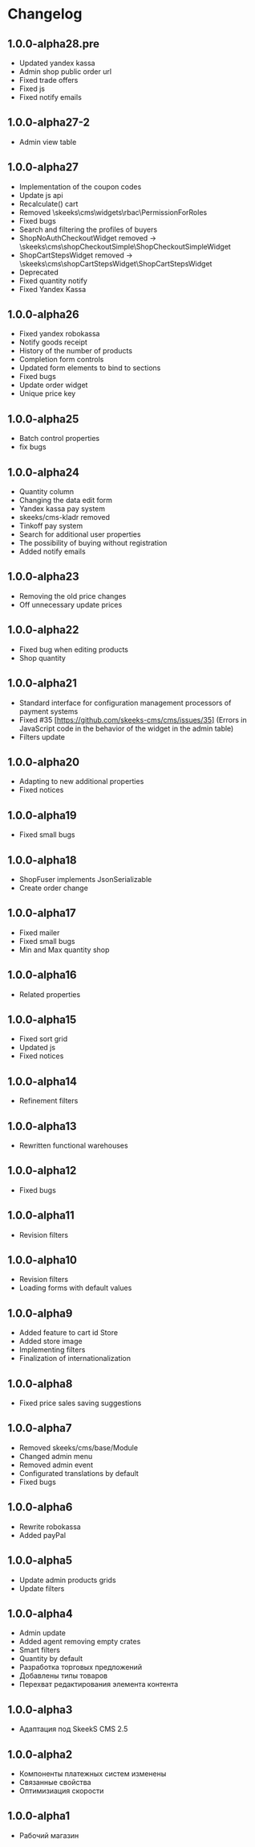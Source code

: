 Changelog
==============

1.0.0-alpha28.pre
-----------------
 * Updated yandex kassa
 * Admin shop public order url
 * Fixed trade offers
 * Fixed js
 * Fixed notify emails

1.0.0-alpha27-2
-----------------
 * Admin view table

1.0.0-alpha27
-----------------
 * Implementation of the coupon codes
 * Update js api
 * Recalculate() cart
 * Removed \skeeks\cms\widgets\rbac\PermissionForRoles
 * Fixed bugs
 * Search and filtering the profiles of buyers
 * ShopNoAuthCheckoutWidget removed -> \skeeks\cms\shopCheckoutSimple\ShopCheckoutSimpleWidget
 * ShopCartStepsWidget removed -> \skeeks\cms\shopCartStepsWidget\ShopCartStepsWidget
 * Deprecated
 * Fixed quantity notify
 * Fixed Yandex Kassa

1.0.0-alpha26
-----------------
 * Fixed yandex robokassa
 * Notify goods receipt
 * History of the number of products
 * Completion form controls
 * Updated form elements to bind to sections
 * Fixed bugs
 * Update order widget
 * Unique price key

1.0.0-alpha25
-----------------
 * Batch control properties
 * fix bugs

1.0.0-alpha24
-----------------
 * Quantity column
 * Changing the data edit form
 * Yandex kassa pay system
 * skeeks/cms-kladr removed
 * Tinkoff pay system
 * Search for additional user properties
 * The possibility of buying without registration
 * Added notify emails

1.0.0-alpha23
-----------------
 * Removing the old price changes
 * Off unnecessary update prices

1.0.0-alpha22
-----------------
 * Fixed bug when editing products
 * Shop quantity

1.0.0-alpha21
-----------------
 * Standard interface for configuration management processors of payment systems
 * Fixed #35 [https://github.com/skeeks-cms/cms/issues/35] (Errors in JavaScript code in the behavior of the widget in the admin table)
 * Filters update

1.0.0-alpha20
-----------------
 * Adapting to new additional properties
 * Fixed notices

1.0.0-alpha19
-----------------
 * Fixed small bugs

1.0.0-alpha18
-----------------
 * ShopFuser implements JsonSerializable
 * Create order change

1.0.0-alpha17
-----------------
 * Fixed mailer
 * Fixed small bugs
 * Min and Max quantity shop

1.0.0-alpha16
-----------------
 * Related properties

1.0.0-alpha15
-----------------
 * Fixed sort grid
 * Updated js
 * Fixed notices

1.0.0-alpha14
-----------------
 * Refinement filters

1.0.0-alpha13
-----------------
 * Rewritten functional warehouses

1.0.0-alpha12
-----------------
 * Fixed bugs

1.0.0-alpha11
-----------------
 * Revision filters

1.0.0-alpha10
-----------------
 * Revision filters
 * Loading forms with default values

1.0.0-alpha9
-----------------
 * Added feature to cart id Store
 * Added store image
 * Implementing filters
 * Finalization of internationalization

1.0.0-alpha8
-----------------
 * Fixed price sales saving suggestions

1.0.0-alpha7
-----------------
 * Removed skeeks/cms/base/Module
 * Changed admin menu
 * Removed admin event
 * Configurated translations by default
 * Fixed bugs

1.0.0-alpha6
-----------------
  * Rewrite robokassa
  * Added payPal

1.0.0-alpha5
-----------------
  * Update admin products grids
  * Update filters

1.0.0-alpha4
-----------------
  * Admin update
  * Added agent removing empty crates
  * Smart filters
  * Quantity by default
  * Разработка торговых предложений
  * Добавлены типы товаров
  * Перехват редактирования элемента контента

1.0.0-alpha3
-----------------
  * Адаптация под SkeekS CMS 2.5

1.0.0-alpha2
-----------------
  * Компоненты платежных систем изменены
  * Связанные свойства
  * Оптимизиация скорости

1.0.0-alpha1
-----------------
  * Рабочий магазин
